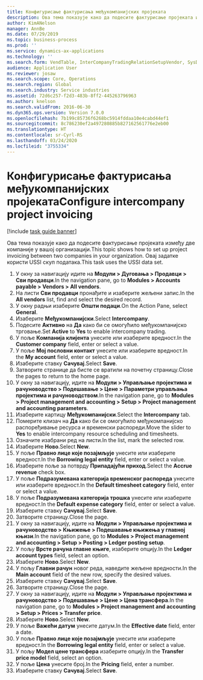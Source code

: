 ```yaml
---
title: Конфигурисање фактурисања међукомпанијских пројеката
description: Ова тема показује како да подесите фактурисање пројеката између две компаније у вашој организацији.
author: KimANelson
manager: AnnBe
ms.date: 07/29/2019
ms.topic: business-process
ms.prod: ''
ms.service: dynamics-ax-applications
ms.technology: ''
ms.search.form: VendTable, InterCompanyTradingRelationSetupVendor, SysDataAreaSelectLookup, ProjParameters, ProjPosting, ProjTransferPrice
audience: Application User
ms.reviewer: josaw
ms.search.scope: Core, Operations
ms.search.region: Global
ms.search.industry: Service industries
ms.assetid: 72d6c257-f2d3-483b-8ff2-445263796963
ms.author: knelson
ms.search.validFrom: 2016-06-30
ms.dyn365.ops.version: Version 7.0.0
ms.openlocfilehash: 7b199c85736f6268bc5914fddaa10e4cabd44ef1
ms.sourcegitcommit: 8c786230ef2a497280885b827162561776e2eb00
ms.translationtype: HT
ms.contentlocale: sr-Cyrl-RS
ms.lasthandoff: 03/24/2020
ms.locfileid: "3755334"
---
```

# <a name="configure-intercompany-project-invoicing"></a><span data-ttu-id="cb18a-103">Конфигурисање фактурисања међукомпанијских пројеката</span><span class="sxs-lookup"><span data-stu-id="cb18a-103">Configure intercompany project invoicing</span></span>

[!include [task guide banner](../../includes/task-guide-banner.md)]

<span data-ttu-id="cb18a-104">Ова тема показује како да подесите фактурисање пројеката између две компаније у вашој организацији.</span><span class="sxs-lookup"><span data-stu-id="cb18a-104">This topic shows how to set up project invoicing between two companies in your organization.</span></span> <span data-ttu-id="cb18a-105">Овај задатке користи USSI скуп података.</span><span class="sxs-lookup"><span data-stu-id="cb18a-105">This task uses the USSI data set.</span></span>

1. <span data-ttu-id="cb18a-106">У окну за навигацију идите на **Модули > Дуговања > Продавци > Сви продавци**.</span><span class="sxs-lookup"><span data-stu-id="cb18a-106">In the navigation pane, go to **Modules > Accounts payable > Vendors > All vendors**.</span></span>
2. <span data-ttu-id="cb18a-107">На листи **Сви продавци** пронађите и изаберите жељени запис.</span><span class="sxs-lookup"><span data-stu-id="cb18a-107">In the **All vendors** list, find and select the desired record.</span></span>
3. <span data-ttu-id="cb18a-108">У окну радњи изаберите **Општи подаци**.</span><span class="sxs-lookup"><span data-stu-id="cb18a-108">On the Action Pane, select **General**.</span></span>
4. <span data-ttu-id="cb18a-109">Изаберите **Међукомпанијски**.</span><span class="sxs-lookup"><span data-stu-id="cb18a-109">Select **Intercompany**.</span></span>
5. <span data-ttu-id="cb18a-110">Подесите **Активно** на **Да** како би се омогућило међукомпанијско трговање.</span><span class="sxs-lookup"><span data-stu-id="cb18a-110">Set **Active** to **Yes** to enable intercompany trading.</span></span>
6. <span data-ttu-id="cb18a-111">У поље **Компанија клијента** унесите или изаберите вредност.</span><span class="sxs-lookup"><span data-stu-id="cb18a-111">In the **Customer company** field, enter or select a value.</span></span>
7. <span data-ttu-id="cb18a-112">У поље **Мој пословни контакт** унесите или изаберите вредност.</span><span class="sxs-lookup"><span data-stu-id="cb18a-112">In the **My account** field, enter or select a value.</span></span>
8. <span data-ttu-id="cb18a-113">Изаберите ставку **Сачувај**.</span><span class="sxs-lookup"><span data-stu-id="cb18a-113">Select **Save**.</span></span>
9. <span data-ttu-id="cb18a-114">Затворите странице да бисте се вратили на почетну страницу.</span><span class="sxs-lookup"><span data-stu-id="cb18a-114">Close the pages to return to the home page.</span></span>
10. <span data-ttu-id="cb18a-115">У окну за навигацију, идите на **Модули > Управљање пројектима и рачуноводство > Подешавање > Цене > Параметри управљања пројектима и рачуноводством**.</span><span class="sxs-lookup"><span data-stu-id="cb18a-115">In the navigation pane, go to **Modules > Project management and accounting > Setup > Project management and accounting parameters**.</span></span>
11. <span data-ttu-id="cb18a-116">Изаберите картицу **Међукомпанијски**.</span><span class="sxs-lookup"><span data-stu-id="cb18a-116">Select the **Intercompany** tab.</span></span>
12. <span data-ttu-id="cb18a-117">Померите клизач на **Да** како би се омогућило међукомпанијско распоређивање ресурса и временски распореди.</span><span class="sxs-lookup"><span data-stu-id="cb18a-117">Move the slider to **Yes** to enable intercompany resource scheduling and timesheets.</span></span>
13. <span data-ttu-id="cb18a-118">Означите изабрани ред на листи.</span><span class="sxs-lookup"><span data-stu-id="cb18a-118">In the list, mark the selected row.</span></span>
14. <span data-ttu-id="cb18a-119">Изаберите **Ново**.</span><span class="sxs-lookup"><span data-stu-id="cb18a-119">Select **New**.</span></span>
15. <span data-ttu-id="cb18a-120">У поље **Правно лице које позајмљује** унесите или изаберите вредност.</span><span class="sxs-lookup"><span data-stu-id="cb18a-120">In the **Borrowing legal entity** field, enter or select a value.</span></span>
16. <span data-ttu-id="cb18a-121">Изаберите поље за потврду **Припадајући приход**.</span><span class="sxs-lookup"><span data-stu-id="cb18a-121">Select the **Accrue revenue** check box.</span></span>
17. <span data-ttu-id="cb18a-122">У поље **Подразумевана категорија временског распореда** унесите или изаберите вредност.</span><span class="sxs-lookup"><span data-stu-id="cb18a-122">In the **Default timesheet category** field, enter or select a value.</span></span>
18. <span data-ttu-id="cb18a-123">У поље **Подразумевана категорија трошка** унесите или изаберите вредност.</span><span class="sxs-lookup"><span data-stu-id="cb18a-123">In the **Default expense category** field, enter or select a value.</span></span>
19. <span data-ttu-id="cb18a-124">Изаберите ставку **Сачувај**.</span><span class="sxs-lookup"><span data-stu-id="cb18a-124">Select **Save**.</span></span>
20. <span data-ttu-id="cb18a-125">Затворите страницу.</span><span class="sxs-lookup"><span data-stu-id="cb18a-125">Close the page.</span></span>
21. <span data-ttu-id="cb18a-126">У окну за навигацију, идите на **Модули > Управљање пројектима и рачуноводство > Књижење > Подешавање књижења у главној књизи**.</span><span class="sxs-lookup"><span data-stu-id="cb18a-126">In the navigation pane, go to **Modules > Project management and accounting > Setup > Posting > Ledger posting setup**.</span></span>
22. <span data-ttu-id="cb18a-127">У пољу **Врсте рачуна главне књиге**, изаберите опцију.</span><span class="sxs-lookup"><span data-stu-id="cb18a-127">In the **Ledger account types** field, select an option.</span></span>
23. <span data-ttu-id="cb18a-128">Изаберите **Ново**.</span><span class="sxs-lookup"><span data-stu-id="cb18a-128">Select **New**.</span></span>
24. <span data-ttu-id="cb18a-129">У пољу **Главни рачун** новог реда, наведите жељене вредности.</span><span class="sxs-lookup"><span data-stu-id="cb18a-129">In the **Main account** field of the new row, specify the desired values.</span></span>
25. <span data-ttu-id="cb18a-130">Изаберите ставку **Сачувај**.</span><span class="sxs-lookup"><span data-stu-id="cb18a-130">Select **Save**.</span></span>
26. <span data-ttu-id="cb18a-131">Затворите страницу.</span><span class="sxs-lookup"><span data-stu-id="cb18a-131">Close the page.</span></span>
27. <span data-ttu-id="cb18a-132">У окну за навигацију, идите на **Модули > Управљање пројектима и рачуноводство > Подешавање > Цене > Цена трансфера**.</span><span class="sxs-lookup"><span data-stu-id="cb18a-132">In the navigation pane, go to **Modules > Project management and accounting > Setup > Prices > Transfer price**.</span></span>
28. <span data-ttu-id="cb18a-133">Изаберите **Ново**.</span><span class="sxs-lookup"><span data-stu-id="cb18a-133">Select **New**.</span></span>
29. <span data-ttu-id="cb18a-134">У поље **Важећи датум** унесите датум.</span><span class="sxs-lookup"><span data-stu-id="cb18a-134">In the **Effective date** field, enter a date.</span></span>
30. <span data-ttu-id="cb18a-135">У поље **Правно лице које позајмљује** унесите или изаберите вредност.</span><span class="sxs-lookup"><span data-stu-id="cb18a-135">In the **Borrowing legal entity** field, enter or select a value.</span></span>
31. <span data-ttu-id="cb18a-136">У пољу **Модел цене трансфера** изаберите опцију.</span><span class="sxs-lookup"><span data-stu-id="cb18a-136">In the **Transfer price model** field, select an option.</span></span>
32. <span data-ttu-id="cb18a-137">У поље **Цена** унесите број.</span><span class="sxs-lookup"><span data-stu-id="cb18a-137">In the **Pricing** field, enter a number.</span></span>
33. <span data-ttu-id="cb18a-138">Изаберите ставку **Сачувај**.</span><span class="sxs-lookup"><span data-stu-id="cb18a-138">Select **Save**.</span></span>

